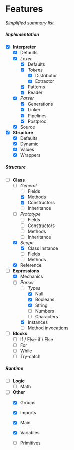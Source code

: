 # Features
_Simplified summary list_

##### Implementation
- [x] **Interpreter**
  - [x] Defaults
  - [x] _Lexer_
    - [x] Defaults
    - [x] _Tokens_
      - [x] Distributor
      - [x] Extractor
    - [x] Patterns
    - [x] Reader
  - [x] _Parser_
    - [x] Generations
    - [x] Linker
    - [x] Pipelines
    - [x] Postproc
  - [x] Source
- [x] **Structure**
  - [x] Defaults
  - [x] Dynamic
  - [x] Values
  - [x] Wrappers

##### Structure
- [ ] **Class**
  - [ ] _General_
    - [ ] Fields
    - [x] Methods
    - [x] Constructors
    - [ ] Inheritance
  - [ ] _Prototype_
    - [ ] Fields
    - [ ] Constructors
    - [ ] Methods
    - [ ] Inheritance
  - [x] _Scope_
    - [x] Class Instance
    - [ ] Fields
    - [ ] Methods
  - [x] Reference
- [ ] **Expressions**
  - [x] Mechanics
  - [ ] _Parser_
    - [ ] _Types_
      - [x] Null
      - [x] Booleans
      - [x] String
      - [ ] Numbers
      - [ ] Characters
    - [x] Instances
    - [ ] Method invocations
- [ ] **Blocks**
  - [ ] If / Else-if / Else
  - [ ] For
  - [ ] While
  - [ ] Try-catch
  
##### Runtime
- [ ] **Logic**
  - [ ] Math
- [ ] **Other**
  - [x] Groups
  - [x] Imports
  - [x] Main
  - [x] Variables
  - [ ] Primitives
    